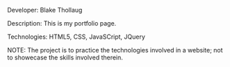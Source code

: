 Developer: Blake Thollaug

Description: This is my portfolio page.

Technologies: HTML5, CSS, JavaSCript, JQuery

NOTE: The project is to practice the technologies involved in a website; not to showecase the skills involved therein.
